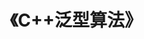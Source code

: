 ---
title: "《C++泛型算法》"  
menu:
  main:
    identifier: "cpp-generic-algorithm"
    parent: "cpp"
    name: "C++泛型算法"
    weight: 2
---